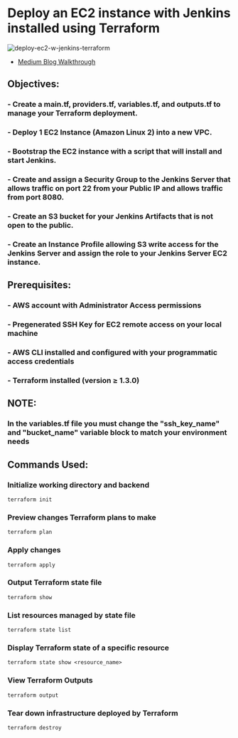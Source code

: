 # Deploy an EC2 instance with Jenkins installed using Terraform

![deploy-ec2-w-jenkins-terraform](https://user-images.githubusercontent.com/116639830/221373512-694cc740-8432-44f8-8490-70edbb65f3e5.png)

- [Medium Blog Walkthrough](https://medium.com/aws-in-plain-english/deploy-an-ec2-with-jenkins-installed-using-terraform-ac1495c813a2 "<deploy-an-ec2-with-jenkins-installed-using-terraform-ac1495c813a2> Medium Blog Walkthrough")

## Objectives:
    
### - Create a main.tf, providers.tf, variables.tf, and outputs.tf to manage your Terraform deployment.
### - Deploy 1 EC2 Instance (Amazon Linux 2) into a new VPC.
### - Bootstrap the EC2 instance with a script that will install and start Jenkins.
### - Create and assign a Security Group to the Jenkins Server that allows traffic on port 22 from your Public IP and allows traffic from port 8080.
### - Create an S3 bucket for your Jenkins Artifacts that is not open to the public.
### - Create an Instance Profile allowing S3 write access for the Jenkins Server and assign the role to your Jenkins Server EC2 instance.

## Prerequisites:

### - AWS account with Administrator Access permissions
### - Pregenerated SSH Key for EC2 remote access on your local machine
### - AWS CLI installed and configured with your programmatic access credentials
### - Terraform installed (version ≥ 1.3.0)

## NOTE:
### In the variables.tf file you must change the "ssh_key_name" and "bucket_name" variable block to match your environment needs

## Commands Used:

### Initialize working directory and backend
`terraform init`

### Preview changes Terraform plans to make
`terraform plan`

### Apply changes
`terraform apply`

### Output Terraform state file
`terraform show`

### List resources managed by state file
`terraform state list`

### Display Terraform state of a specific resource
`terraform state show <resource_name>`

### View Terraform Outputs
`terraform output`

### Tear down infrastructure deployed by Terraform
`terraform destroy`
